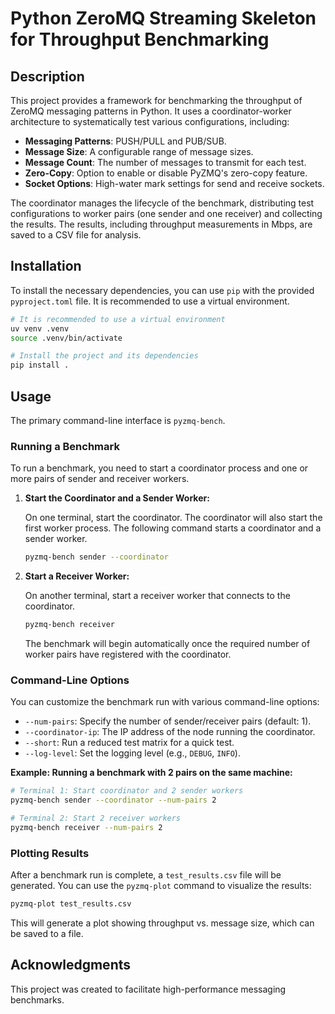 # Python ZeroMQ Streaming Skeleton for Throughput Benchmarking

## Description

This project provides a framework for benchmarking the throughput of ZeroMQ messaging patterns in Python. It uses a coordinator-worker architecture to systematically test various configurations, including:

* **Messaging Patterns**: PUSH/PULL and PUB/SUB.
* **Message Size**: A configurable range of message sizes.
* **Message Count**: The number of messages to transmit for each test.
* **Zero-Copy**: Option to enable or disable PyZMQ's zero-copy feature.
* **Socket Options**: High-water mark settings for send and receive sockets.

The coordinator manages the lifecycle of the benchmark, distributing test configurations to worker pairs (one sender and one receiver) and collecting the results. The results, including throughput measurements in Mbps, are saved to a CSV file for analysis.

## Installation

To install the necessary dependencies, you can use `pip` with the provided `pyproject.toml` file. It is recommended to use a virtual environment.

```bash
# It is recommended to use a virtual environment
uv venv .venv
source .venv/bin/activate

# Install the project and its dependencies
pip install .
```

## Usage

The primary command-line interface is `pyzmq-bench`.

### Running a Benchmark

To run a benchmark, you need to start a coordinator process and one or more pairs of sender and receiver workers.

1. **Start the Coordinator and a Sender Worker:**

    On one terminal, start the coordinator. The coordinator will also start the first worker process. The following command starts a coordinator and a sender worker.

    ```bash
    pyzmq-bench sender --coordinator
    ```

2. **Start a Receiver Worker:**

    On another terminal, start a receiver worker that connects to the coordinator.

    ```bash
    pyzmq-bench receiver
    ```

    The benchmark will begin automatically once the required number of worker pairs have registered with the coordinator.

### Command-Line Options

You can customize the benchmark run with various command-line options:

* `--num-pairs`: Specify the number of sender/receiver pairs (default: 1).
* `--coordinator-ip`: The IP address of the node running the coordinator.
* `--short`: Run a reduced test matrix for a quick test.
* `--log-level`: Set the logging level (e.g., `DEBUG`, `INFO`).

**Example: Running a benchmark with 2 pairs on the same machine:**

```bash
# Terminal 1: Start coordinator and 2 sender workers
pyzmq-bench sender --coordinator --num-pairs 2

# Terminal 2: Start 2 receiver workers
pyzmq-bench receiver --num-pairs 2
```

### Plotting Results

After a benchmark run is complete, a `test_results.csv` file will be generated. You can use the `pyzmq-plot` command to visualize the results:

```bash
pyzmq-plot test_results.csv
```

This will generate a plot showing throughput vs. message size, which can be saved to a file.

## Acknowledgments

This project was created to facilitate high-performance messaging benchmarks.
